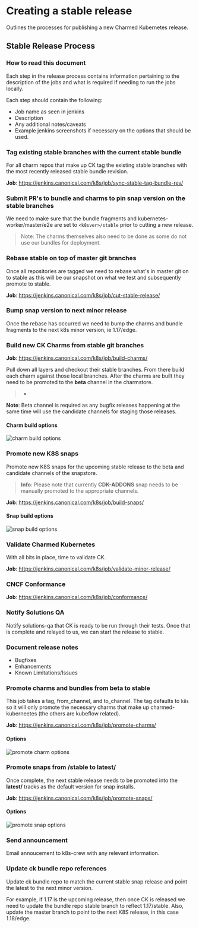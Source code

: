 # Creating a stable release
Outlines the processes for publishing a new Charmed Kubernetes release.

## Stable Release Process

### How to read this document

Each step in the release process contains information pertaining to the
description of the jobs and what is required if needing to run the jobs
locally.

Each step should contain the following:

- Job name as seen in jenkins
- Description
- Any additional notes/caveats
- Example jenkins screenshots if necessary on the options that should be used.

### Tag existing stable branches with the current stable bundle

For all charm repos that make up CK tag the existing stable branches with
the most recently released stable bundle revision.

**Job**: https://jenkins.canonical.com/k8s/job/sync-stable-tag-bundle-rev/

### Submit PR's to bundle and charms to pin snap version on the stable branches

We need to make sure that the bundle fragments and kubernetes-worker/master/e2e
are set to `<k8sver>/stable` prior to cutting a new release.

> Note: The charms themselves also need to be done as some do not use our
  bundles for deployment.

### Rebase stable on top of master git branches

Once all repositories are tagged we need to rebase what's in master git on
to stable as this will be our snapshot on what we test and subsequently
promote to stable.

**Job**: https://jenkins.canonical.com/k8s/job/cut-stable-release/

### Bump snap version to next minor release

Once the rebase has occurred we need to bump the charms and bundle fragments
to the next k8s minor version, ie 1.17/edge.

### Build new CK Charms from stable git branches

**Job**: https://jenkins.canonical.com/k8s/job/build-charms/

Pull down all layers and checkout their stable branches. From there build
each charm against those local branches. After the charms are built they need to be
promoted to the **beta** channel in the charmstore.

>-
  **Note**: Beta channel is required as any bugfix releases happening at the
  same time will use the candidate channels for staging those releases.

#### Charm build options

![charm build options](build-charms-options.png)

### Promote new K8S snaps

Promote new K8S snaps for the upcoming stable release to the beta and
candidate channels of the snapstore.

> **Info**: Please note that currently **CDK-ADDONS** snap needs to be
    manually promoted to the appropriate channels.

**Job**: https://jenkins.canonical.com/k8s/job/build-snaps/

#### Snap build options

![snap build options](build-snaps-options.png)

### Validate Charmed Kubernetes

With all bits in place, time to validate CK.

**Job**: https://jenkins.canonical.com/k8s/job/validate-minor-release/

### CNCF Conformance

**Job**: https://jenkins.canonical.com/k8s/job/conformance/

### Notify Solutions QA

Notify solutions-qa that CK is ready to be run through their tests. Once
that is complete and relayed to us, we can start the release to stable.

### Document release notes

- Bugfixes
- Enhancements
- Known Limitations/Issues

### Promote charms and bundles from **beta** to **stable**

This job takes a tag, from_channel, and to_channel. The tag defaults to `k8s` so
it will only promote the necessary charms that make up charmed-kuberneetes (the
others are kubeflow related).

**Job**: https://jenkins.canonical.com/k8s/job/promote-charms/

#### Options

![promote charm options](promote-charms.png)

### Promote snaps from <stable track>/stable to latest/<risks>

Once complete, the next stable release needs to be promoted into the
**latest/<risks>** tracks as the default version for snap installs.

**Job**: https://jenkins.canonical.com/k8s/job/promote-snaps/

#### Options

![promote snap options](promote-snaps-stable.png)

### Send announcement

Email annoucement to k8s-crew with any relevant information.

### Update ck bundle repo references

Update ck bundle repo to match the current stable snap release and point the
latest to the next minor version.

For example, if 1.17 is the upcoming release, then once CK is released we
need to update the bundle repo stable branch to reflect 1.17/stable. Also,
update the master branch to point to the next K8S release, in this case
1.18/edge.

